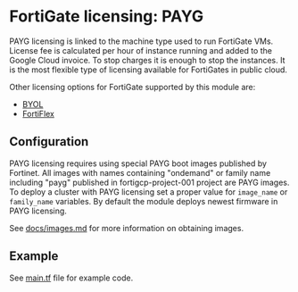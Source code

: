 # FortiGate licensing: PAYG

PAYG licensing is linked to the machine type used to run FortiGate VMs. License fee is calculated per hour of instance running and added to the Google Cloud invoice. To stop charges it is enough to stop the instances. It is the most flexible type of licensing available for FortiGates in public cloud.

Other licensing options for FortiGate supported by this module are:
- [BYOL](../licensing-byol)
- [FortiFlex](../licensing-flex)

## Configuration

PAYG licensing requires using special PAYG boot images published by Fortinet. All images with names containing "ondemand" or family name including "payg" published in fortigcp-project-001 project are PAYG images. To deploy a cluster with PAYG licensing set a proper value for `image_name` or `family_name` variables. By default the module deploys newest firmware in PAYG licensing.

See [docs/images.md](../../docs/images.md) for more information on obtaining images.

## Example

See [main.tf](main.tf) file for example code.
